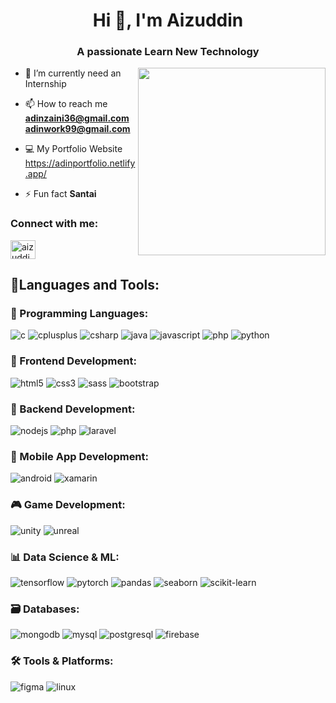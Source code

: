 

<h1 align="center">Hi 👋, I'm Aizuddin</h1>
<h3 align="center">A passionate Learn New Technology</h3>

<img src="https://user-images.githubusercontent.com/74038190/235224431-e8c8c12e-6826-47f1-89fb-2ddad83b3abf.gif" width="300" frameBorder="0" class="giphy-embed" align="right">

- 🌱 I’m currently need an Internship

- 📫 How to reach me <br> **adinzaini36@gmail.com** <br> **adinwork99@gmail.com**

- 💻 My Portfolio Website <br> https://adinportfolio.netlify.app/

- ⚡ Fun fact **Santai**



<h3 align="left">Connect with me:</h3>
<p align="left">
<a href="https://www.linkedin.com/in/aizuddin-zaini-082837234/" target="_blank"><img align="center" src="https://raw.githubusercontent.com/rahuldkjain/github-profile-readme-generator/master/src/images/icons/Social/linked-in-alt.svg" alt="aizuddin zaini" height="30" width="40" /></a>
</p>

<h2 align="left">🚀Languages and Tools:</h2>
<h3 align="left">🧠 Programming Languages:</h3>
<p> <img src="https://img.shields.io/badge/C-00599C?logo=c&logoColor=white" alt="c" /> <img src="https://img.shields.io/badge/C++-00599C?logo=cplusplus&logoColor=white" alt="cplusplus" /> <img src="https://img.shields.io/badge/C%23-239120?logo=csharp&logoColor=white" alt="csharp" /> <img src="https://img.shields.io/badge/Java-007396?logo=java&logoColor=white" alt="java" /> <img src="https://img.shields.io/badge/JavaScript-F7DF1E?logo=javascript&logoColor=black" alt="javascript" /> <img src="https://img.shields.io/badge/PHP-777BB4?logo=php&logoColor=white" alt="php" /> <img src="https://img.shields.io/badge/Python-3776AB?logo=python&logoColor=white" alt="python" /> </p>

<h3 align="left">🎨 Frontend Development:</h3>
<p> <img src="https://img.shields.io/badge/HTML5-E34F26?logo=html5&logoColor=white" alt="html5" /> <img src="https://img.shields.io/badge/CSS3-1572B6?logo=css3&logoColor=white" alt="css3" /> <img src="https://img.shields.io/badge/Sass-CC6699?logo=sass&logoColor=white" alt="sass" /> <img src="https://img.shields.io/badge/Bootstrap-7952B3?logo=bootstrap&logoColor=white" alt="bootstrap" /> </p>

<h3 align="left">🧩 Backend Development:</h3>
<p> <img src="https://img.shields.io/badge/Node.js-339933?logo=node.js&logoColor=white" alt="nodejs" /> <img src="https://img.shields.io/badge/PHP-777BB4?logo=php&logoColor=white" alt="php" /> <img src="https://img.shields.io/badge/Laravel-FF2D20?logo=laravel&logoColor=white" alt="laravel" /> </p>

<h3 align="left">📱 Mobile App Development:</h3>
<p> <img src="https://img.shields.io/badge/Android-3DDC84?logo=android&logoColor=white" alt="android" /> <img src="https://img.shields.io/badge/Xamarin-3498DB?logo=xamarin&logoColor=white" alt="xamarin" /> </p>

<h3 align="left">🎮 Game Development:</h3>
<p> <img src="https://img.shields.io/badge/Unity-000000?logo=unity&logoColor=white" alt="unity" /> <img src="https://img.shields.io/badge/Unreal%20Engine-313131?logo=unrealengine&logoColor=white" alt="unreal" /> </p>

<h3 align="left">📊 Data Science & ML:</h3>
<p> <img src="https://img.shields.io/badge/TensorFlow-FF6F00?logo=tensorflow&logoColor=white" alt="tensorflow" /> <img src="https://img.shields.io/badge/PyTorch-EE4C2C?logo=pytorch&logoColor=white" alt="pytorch" /> <img src="https://img.shields.io/badge/Pandas-150458?logo=pandas&logoColor=white" alt="pandas" /> <img src="https://img.shields.io/badge/Seaborn-3776AB?logo=python&logoColor=white" alt="seaborn" /> <img src="https://img.shields.io/badge/scikit--learn-F7931E?logo=scikit-learn&logoColor=white" alt="scikit-learn" /> </p>

<h3 align="left">🗃️ Databases:</h3>
<p> <img src="https://img.shields.io/badge/MongoDB-47A248?logo=mongodb&logoColor=white" alt="mongodb" /> <img src="https://img.shields.io/badge/MySQL-4479A1?logo=mysql&logoColor=white" alt="mysql" /> <img src="https://img.shields.io/badge/PostgreSQL-336791?logo=postgresql&logoColor=white" alt="postgresql" /> <img src="https://img.shields.io/badge/Firebase-FFCA28?logo=firebase&logoColor=black" alt="firebase" /> </p>

<h3 align="left">🛠️ Tools & Platforms:</h3>
<p> <img src="https://img.shields.io/badge/Figma-F24E1E?logo=figma&logoColor=white" alt="figma" /> <img src="https://img.shields.io/badge/Linux-FCC624?logo=linux&logoColor=black" alt="linux" /> </p>
